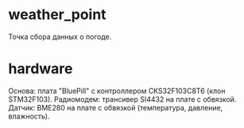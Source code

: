 # weather_point
Точка сбора данных о погоде.

# hardware
Основа: плата "BluePill" с контроллером CKS32F103C8T6 (клон STM32F103).
Радиомодем: трансивер SI4432 на плате с обвязкой.
Датчик: BME280 на плате с обвязкой (температура, давление, влажность).
